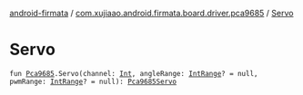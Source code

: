 [android-firmata](../index.md) / [com.xujiaao.android.firmata.board.driver.pca9685](index.md) / [Servo](./-servo.md)

# Servo

`fun `[`Pca9685`](-pca9685/index.md)`.Servo(channel: `[`Int`](https://kotlinlang.org/api/latest/jvm/stdlib/kotlin/-int/index.html)`, angleRange: `[`IntRange`](https://kotlinlang.org/api/latest/jvm/stdlib/kotlin.ranges/-int-range/index.html)`? = null, pwmRange: `[`IntRange`](https://kotlinlang.org/api/latest/jvm/stdlib/kotlin.ranges/-int-range/index.html)`? = null): `[`Pca9685Servo`](-pca9685-servo/index.md)